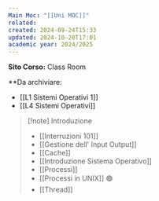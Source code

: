 ```yaml
---
Main Moc: "[[Uni MOC]]"
related: 
created: 2024-09-24T15:33
updated: 2024-10-20T17:01
academic year: 2024/2025
---
```

**Sito Corso:** Class Room

**Da archiviare:
- [[L1 Sistemi Operativi 1]]
- [[L4 Sistemi Operativi]]

>[!note] Introduzione
>- [[Interruzioni 101]]
>- [[Gestione dell' Input Output]]
>- [[Cache]]
>- [[Introduzione Sistema Operativo]]
>- [[Processi]]
>- [[Processi in UNIX]] 🟢
>- [[Thread]]

